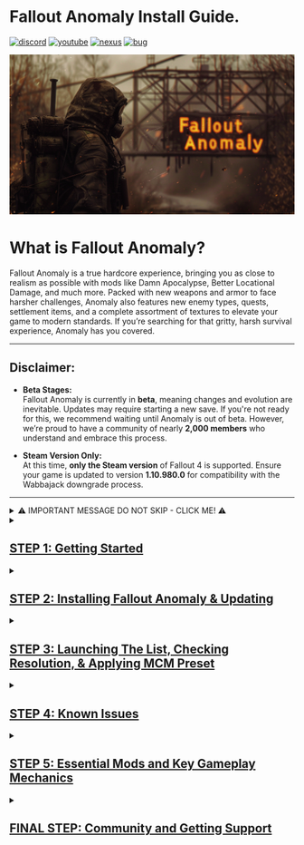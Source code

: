 

# Fallout Anomaly Install Guide.

[![discord](https://img.shields.io/badge/Discord-blue?style=for-the-badge&logo=discord&logoColor=%23FFFFFF&logoSize=auto&color=%235661ea
)](https://discord.gg/anomaly-1113971680419782666)
[![youtube](https://img.shields.io/badge/Youtube-blue?style=for-the-badge&logo=youtube&logoColor=%23FFFFFF&logoSize=auto&color=%23ff1a47
)](https://www.youtube.com/@FalloutAnomaly)
[![nexus](https://img.shields.io/badge/Nexus-blue?style=for-the-badge&logo=nexusmods&logoColor=%23FFFFFF&logoSize=auto&color=%2392ab20
)](https://www.nexusmods.com/fallout4/mods/74075)
[![bug](https://img.shields.io/badge/Submit%20Bug%20Report-Blue?style=for-the-badge&logo=codementor&logoColor=%23FFFFFF&logoSize=auto&color=%23260026
)](https://falloutanomaly.fillout.com/bugreports)


![Logo](https://raw.githubusercontent.com/NomadsReach/Fallout-Anomaly/refs/heads/master/images/Banner%20Images/Fo4Anomaly27.png)

# What is Fallout Anomaly?

Fallout Anomaly is a true hardcore experience, bringing you as close to realism as possible with mods like Damn Apocalypse, Better Locational Damage, and much more. Packed with new weapons and armor to face harsher challenges, Anomaly also features new enemy types, quests, settlement items, and a complete assortment of textures to elevate your game to modern standards. If you’re searching for that gritty, harsh survival experience, Anomaly has you covered.

---

## Disclaimer:

- **Beta Stages:**  
  Fallout Anomaly is currently in **beta**, meaning changes and evolution are inevitable. Updates may require starting a new save. If you're not ready for this, we recommend waiting until Anomaly is out of beta. However, we’re proud to have a community of nearly **2,000 members** who understand and embrace this process.  

- **Steam Version Only:**  
  At this time, **only the Steam version** of Fallout 4 is supported. Ensure your game is updated to version **1.10.980.0** for compatibility with the Wabbajack downgrade process.

---

<details>
  <summary>⚠️ IMPORTANT MESSAGE DO NOT SKIP - CLICK ME! ⚠️</summary>

  <ul>
    <li>🚨 <strong>YOU ABSOLUTELY NEED TO UPDATE FALLOUT 4 TO THE NEXT-GEN VERSION. THIS IS MANDATORY FOR WABBAJACK TO RUN ITS DOWNGRADE INSTALL.</strong></li>
    <li>🚨 <strong>YOU ABSOLUTELY NEED TO DISABLE OVERLAYS SUCH AS STEAM, MEDAL, ETC. THESE ARE KNOWN TO CAUSE CRASHES.</strong></li>
    <li>🚨 <strong>YOU ABSOLUTELY NEED TO SET UP PAGE FILE. THIS WILL HELP PREVENT CRASHES OR PERFORMANCE ISSUES.</strong></li>
    <li>🚨 <strong>YOU ABSOLUTELY NEED TO SET ANTI-VIRUS EXCLUSIONS. AV IS KNOWN TO WRECK HAVOC WITH MODS SUCH AS ENB, ETC.</strong></li>
    <li>🚨 <strong>All of this is covered in the instructions below.</strong></li>
  </ul>

</details>




<details>
<summary><h2><ins>STEP 1: Getting Started</ins></h2></summary>

### Hardware Requirements

- **CPU**: Go for a modern CPU with at least 6 cores and a speed of 3GHz.
- **RAM**: 16GB minimum, but 32GB is ideal.
- **Video Card**: At least 6GB of memory, 8GB is recommended.
- **Operating System**: Windows 10/11 (64-bit) with up-to-date drivers.
- **Free Disk Space**: A minimum of 350GB of storage is required, with an SSD being mandatory. Do not use a hard disk drive (HDD) as it will significantly affect load times.
- **Skills**: Basic computer usage knowledge, including maintenance and regular updates.
---
🚨 Do not install **Anomaly** directly on a root drive (e.g., `C:\Fallout Anomaly`). Instead, install it within a dedicated folder structure, such as: `C:\Fallout Modlist\Fallout Anomaly`. 🚨

For guidance on checking your system specs, refer to this [link](https://www.howtogeek.com/80108/how-to-get-detailed-information-about-your-pc-2/).

---

### Nexus Mods

While it's not mandatory, **Nexus Premium** is highly recommended as it streamlines the mod download and installation process. With Nexus Premium, you'll get uncapped download speeds and avoid manual approval for each download. This is due to restrictions on the Nexus website itself, not Fallout Anomaly.

- [Subscribe to Nexus Premium](https://next.nexusmods.com/premium)

[![Nexus Premium Logo](https://raw.githubusercontent.com/NomadsReach/Fallout-Anomaly/refs/heads/master/images/nexusprem.png)](https://next.nexusmods.com/premium)

---

### Important Installation Steps

Follow these steps before proceeding with the mod installation:

1. **[Microsoft Visual C++ x64 and x86](https://github.com/abbodi1406/vcredist/releases/download/v0.82.0/VisualCppRedist_AIO_x86_x64.exe)**  
   Must be installed! Open the launcher and follow the on-screen steps to complete the installation.

2. **[NET Framework 4.6.2 & 5.0](https://dotnet.microsoft.com/en-us/download/dotnet-framework/thank-you/net462-web-installer)**  
   Required for the mod list to function properly. Download and install the necessary framework.

3. **[DirectX Redist (June 2010)](https://www.microsoft.com/en-us/download/details.aspx?id=8109)**  
   Download and install to ensure proper DirectX support.

4. **[Vanilla Game Folder - Launch the Game Once](https://www.youtube.com/watch?v=8ARhusN5SFI&t=0s)**  
   Launch the game at least once to ensure it’s cleaned and ready for modding.

5. **[PageFile Setup](https://github.com/NomadsReach/Fallout-Anomaly/blob/master/PageFile.md)**  
   Critical for performance. Follow the provided instructions carefully.

6. **[English Voice Files (Required if Not Using English)](https://steamcommunity.com/sharedfiles/filedetails/?id=552541227)**  
   Install these files if your game isn’t in English. They are required for certain English-based mods/files.

7. **[Disable Overlays](https://www.youtube.com/watch?v=7e_kY6LmQ0Y)**  
   Disable all overlays (Steam, Nvidia, Medal, etc.) to prevent crashes and performance issues.

8. **[HD Texture Pack Removal](https://sharing.clickup.com/clip/p/t9014300118/775310b9-3dc0-402d-8726-2a184ee55560/How%20to%20remove%20HD%20Texture%20Pack..webm)**  
   Follow this guide to remove HD texture packs if needed.

</details>


<details>
  <summary><h2><ins>STEP 2: Installing Fallout Anomaly & Updating</ins></h2></summary>

## Please click on the video link below on how to download and install Anomaly.

[Click here to watch install video](https://www.youtube.com/watch?v=Bn6dmrsJAX0&t=49s)

- Do not forget to make sure you are logged into nexus in Wabbajack before starting your download. You can access this by clicking the cogwheel in wabbajack and then hitting login on the nexus panel. 

![image](https://github.com/user-attachments/assets/4cde8ad6-c5e1-4daa-b2c5-78b4dcb293cf)


##  <ins>Please watch the entire video and then continue on with the other sections below.</ins>

- **Note:** After downloading and installing Fallout Anomaly, it’s a good idea to reopen the `.wabbajack` file in the Wabbajack program and click **"Verify Installation."** This will check your files and report any errors. If the verification process reports any issues, please reach out to us on **Discord** for troubleshooting assistance.

- <ins>Please refer to the image below to better understand the above instructions.</ins>

![Verify Image](https://raw.githubusercontent.com/NomadsReach/Fallout-Anomaly/refs/heads/master/images/Readme%20Docs/Verify.png)


---

[![discord](https://img.shields.io/badge/Click_For_Support-blue?style=for-the-badge&logo=discord&logoColor=%23FFFFFF&logoSize=auto&color=%235661ea
)](https://discord.gg/anomaly-1113971680419782666)
[![wabbajackwiki](https://img.shields.io/badge/Wabbajack%20Wiki-blue?style=for-the-badge&logo=wikipedia&logoColor=%23FFFFFF&logoSize=auto&color=%235f437d
)](https://wiki.wabbajack.org/)
[![wabbajackwiki](https://img.shields.io/badge/Wabbajack%20Discord-blue?style=for-the-badge&logo=discord&logoColor=%23FFFFFF&logoSize=auto&color=%235f437d
)](https://discord.gg/wabbajack)

---
# Fallout Anomaly - Wabbajack Installation & Update Guide

## Troubleshooting

### **Common Issues & Solutions**

#### **1. Could Not Download MOD**
- If certain mods fail to download, you can manually download them from their source and place the archived folder in the download folder where Wabbajack is downloading.
- Sometimes Nexus Mods may experience downtime. You can check the status here: [Nexus Mods Status](https://nexusmods.statuspage.io/).

#### **2. Mod Is Not a Whitelisted Download**
- This error may occur when the modlist is updated, or the mod link is no longer valid.
- Ensure you check for updates and wait for a new release. If you encounter this issue, please notify us on Discord.

#### **3. Missing Game Files**
- Ensure your game is updated to the next-gen version. This update is required to proceed with the installation.

#### **4. Wabbajack Could Not Find My Game Folder**
- Wabbajack does not work with pirated versions of the game. Ensure you own the game on Steam and follow the pre-installation steps accordingly.

---

## ⚠️ **Important Notes**

### **ENB Download Issue**
- If your ENB download fails, download it manually and place it into the Anomaly Downloads folder created by Wabbajack.  
  **Download ENB here**: [ENB for Fallout 4](http://enbdev.com/mod_fallout4_v0496.htm)  
  **Important**: Do **NOT extract** the file; just move it to the Downloads folder.

---

## Updating Fallout Anomaly

The Fallout Anomaly team will notify you about upcoming updates via **Discord** and **Nexus**. If a new save is required for the update, we will communicate this in advance.

### What to Expect During an Update:

#### **Wabbajack Update Process**
- During an update, Wabbajack will delete any files that are **not part of the modlist** from the previous version, including any manually installed mods.

#### **Save Preservation**
- Your saves will **remain intact** unless explicitly stated otherwise. You can find your saved games at:  
  `(Fallout Anomaly Install)/Profiles/Fallout Anomaly/Saves`.

#### **Updating the Modlist**
- To update Fallout Anomaly, follow the same process as the initial installation:
  1. Select the same install path.
  2. Ensure the "**overwrite existing**" option is checked to update correctly.

---

## ⚠️ **Antivirus Settings Adjustment**

To ensure smooth operation, **add exceptions** for the following files in your antivirus software:

1. **MO2.exe** – Mod Organizer 2 executable
2. **Fallout4.exe** – Main game executable
3. **F4SE_Loader.exe** – Fallout 4 Script Extender (F4SE)

Additionally, **add the 'Stock Folder'** in the Mod Organizer 2 directory, which contains the `Fallout4.exe` file.



Failure to adjust these settings WILL result in issues. **Do not ignore this step!**

---

## Additional Resources

- **Changelog**:  
  You can view the detailed changelog for each update [here](https://github.com/NomadsReach/Fallout-Anomaly/blob/master/CHANGELOG.md).





</details>

<details>
<summary><h2><ins>STEP 3: Launching The List, Checking Resolution, & Applying MCM Preset</ins></h2></summary>
 
  
### Launching the Game

When you launch **Mod Organizer 2 (MO2)**, the interface may seem a bit complex at first, but don’t worry—we’ve simplified the process for ease of use. To launch Fallout Anomaly:

1. In the **top-right corner** of the MO2 interface, click on the option labeled **"Launch Fallout Anomaly"** to start the game.

### F4SE (Fallout 4 Script Extender)

**F4SE** is essential for most Fallout mods and is required to run Fallout Anomaly. When using MO2, you’ll see **F4SE** listed as **"Launch Fallout Anomaly"** in the mod launcher.

> **Important**:  
> **DO NOT** use the vanilla game launcher at any point! Also, please ensure you set antivirus exceptions for the entire **Mod Organizer 2** folder.

---

### Crash Handling

If the game crashes, a log will be generated with details about the crash. Follow these steps:

1. **Save the log** to a location you can easily access.
2. **Upload the log** to the bug report form [here](https://falloutanomaly.fillout.com/bugreports). OR if you are in our discord you can post it there as well in the support section.
3. **Include your save file**: Attach your most recent save file to assist with further analysis.
4. **Crash Tool**: If you're familiar with it, you can also run the crash tool to generate the log manually.

---

### Changing Resolution

If your game’s resolution is not centered correctly, use **BethINI** to adjust it. **Do not alter any other settings**.

### Steps to Change Resolution  

1. Close **Mod Organizer 2**.  
2. Navigate to your **Anomaly installation folder**:  
   - Open the folder and locate the **`Tools`** directory.  
   - Inside, find and open the **BethINI** folder, then run the `BethINI.exe`.  
3. In **BethINI**, select **Fallout 4** (do not change INI paths, as they are already set correctly).  
4. Go to the **Basic** tab and adjust the resolution to your desired setting.  
5. Close **BethINI**, ensuring you save your changes.  


![BethINI Screenshot](https://github.com/user-attachments/assets/e83c48cc-d321-4fd9-b17f-02d7f399c80c)

---

### ⚠️ Important: APPLY THE MCM PRESET ⚠️

Don't forget to apply the preset as shown below:

![Preset Screenshot](https://github.com/user-attachments/assets/44cddb55-e164-4cc5-9e22-511ba50ad6e3)

---

### Changing ENB - Disabling Letterbox (Black Bars)

If you don’t like the black bars at the top and bottom of the screen, you can disable them by following these steps:

1. Press the `~` key (next to the `1` key) to open the console.
2. Press the `END` key to open the ENB menu.
3. Navigate to the **Post Processing** section on the right side of the menu.
4. Uncheck the option labeled **Letterbox**.
5. Click **Save Configuration** at the top-left corner of the menu.
6. Press `END` and then `~` again to close the menus and resume your game.

![ENB Menu Screenshot](https://github.com/user-attachments/assets/c416445f-e1b8-4bc3-9efa-7906d7eb586e)





</details>

<details>
  <summary><h2><ins>STEP 4: Known Issues</ins></h2></summary>

## Main Menu Delay

When launching the game you may experience a delay as scripts load. This delay varies based on your system's power; more powerful systems may not encounter this issue.

## Stuck in Menu

If you find yourself unable to progress from the first loading or main menu:

**Watch this video [here](https://www.youtube.com/watch?v=JTnhJsM3_hg&t=97s) for help with the issue. If the video doesn’t resolve it, we’ve provided new save files for you to load and customize your character as needed.**  


## Post-Character Creation Freeze

After creating your character:
- Your game will save and may appear to freeze temporarily.
- This is due to multiple scripts loading simultaneously.
- Be patient and wait for a few minutes; the game will resume normally.

## Falling Through Vault Issue

If you're falling through the vault floor:
- This is likely due to the "Uneducated Shooter" mod.
- **Solution**: Only enable the "Uneducated Shooter" mod after leaving the vault.

## Known Crash Related Issues:

- Programs like medal (recording software) or anything that adds an overlay can conflict with the ENBS, or other DLL hooked mods. If you are crashing right at the launch of game or at the main menu this can be one of the main causes.

## Minor Issues

- Controller Support: Most mods currently do not include controller support. However, the base game offers controller support in vanilla Fallout. The Anomaly Team is working to provide controller support for these mods, with prior permission from the authors.
---
</details>

<details>
  <summary><h2><ins>STEP 5: Essential Mods and Key Gameplay Mechanics</ins></h2></summary>



<details>
<summary><h2>1. Survival Mechanics: Immersive Hunting Overhaul (IHO)</h2></summary>

### Key Features
- **Advanced Food Mechanics**: Includes spoilage, disposal, blood sampling, salvaging, hunting, and trapping.
- **Camping System**: Lightweight yet effective camping mechanics.
- **Challenges and Achievements**: Unlock bonuses and items based on the IHO concept.
- **Cooking Overhaul**: Unlockable recipes and rebalanced food mechanics.
- **Customizable Experience**: Convenient MCM menu with numerous options to fine-tune gameplay.

---

### Carry Weight System

- Starting carry weight is lower than normal.
- **Carry Weight Formula**:
  - 1 STR = 85 Carry Weight (CW).
  - Each additional STR point provides +10 CW.
- **Robustness Skill**:
  - Increases carry weight as you level up, allowing more freedom to carry armor and junk.
- **Traits**:
  - Two traits can increase starting carry weight by +50 each but come with drawbacks for balance.

#### Backpacks
- Backpacks can be found or crafted using perks from the *Junk Jockey* skill.
- Backpacks provide an additional **100 CW capacity**.
- Use the "Open Backpack" aid item (found in the Aid section) to move items freely between inventory and backpack.

##### Known Bug & Fix:
- If your backpack disappears, respawn it using the "Commonwealth Backpacks Settings Holotape."
- Avoid spamming the backpack key to prevent this issue.

### Keybinding
1. Open your inventory and navigate to the **Aid** section.
2. Locate "Open Backpack."
3. Hover over it and press `Q` to bind it to a key (1–9).
4. Note: Only keys `1–9` work for keybindings.

</details>

<details>
<summary><h2>2. Skills and Levels</h2></summary>

- Utilizes the **[YAE mod](https://www.nexusmods.com/fallout4/mods/76739)**, which introduces new skills and modifies the perk system.
- Adds new traits for enhanced character customization.

</details>

<details>
<summary><h2>3. Combat Overhaul: SCOURGE</h2></summary>

### Overview
- SCOURGE overhauls NPC stats by using scripts to randomly generate values, creating realistic variations in NPC strength. This ensures that enemies are no longer predictable while addressing issues with Fallout's vanilla scaling system.

### Key Features
- Implements **normal distribution** for stat allocation (e.g., health, damage resistance).
- Highly customizable via MCM:
  - Adjust stats for specific NPC races.
  - Exclude specific NPCs or individual stats from being affected.
- Optimized scripting to prevent lag or bloat.

### Example
- Deathclaws now have randomized health between 500–900, with an average of ~700.
- Infinite variations mean there are over **12 million possible combinations** for Deathclaw stats alone.

</details>

<details>
<summary><h2>4. Better Locational Damage (BLD)</h2></summary>

- Equipment is what matters. Weapons/Modifications have been overhauled and you are now able to play a raider-style character with pipe weapons only. All weapons are lethal. Getting a good balanced armor rating is key to survive as health no longer scales with level. Use tactics and plan your actions when breaching rooms and areas.
Many new features, like stagger, bleeding, stealth killmoves, and more await to be used!

### Combat Mechanics

#### Enemy Categories
1. **Low Races**: Bloatfly, Bloodbug, Humans (no helmets), Ghouls (non-glowing), Radstags, Dogs.
2. **Medium Races**: Super Mutants, Mirelurks, helmeted Humans.
3. **High Races**: Yao Guai, Fog Crawlers, Anglers.
4. **Special Races**: Robots/Synths.

#### Headshot Mechanics
- Effectiveness varies by race and weapon caliber:
  - Low races can be killed with most weapons via headshots.
  - Medium races require higher-caliber weapons (.308, .50) or shotguns at close range.
  - High races are resistant to headshots; use explosives or tactics instead.

#### Pain System
- Introduces three pain levels: Minor, Moderate, Severe.
- Pain affects gameplay but can be treated with items like Med-X or alcohol.

</details>

<details>
<summary><h2>5. Deadeye Mod</ins></summary>

### Overview
- Deadeye is a headshot-focused mod that adds tactical depth to combat. Players can choose between one-shot kills, helmet protection mechanics, or head destruction mechanics.

### Race Categories
1. Weak: Easily killed by most weapons (e.g., Bloatfly, Human).
2. Moderate: Requires moderate-caliber weapons or shotguns at close range (e.g., Super Mutants).
3. Strong: Requires high-caliber weapons (.50 rounds) (e.g., Yao Guai).
4. Powerful: Immune to headshots by default but can be enabled via configuration (e.g., Deathclaws).

</details>

<details>
<summary><h2>6. Munitions: Ammo Expansion Project</h2></summary>

- Munitions is a lore-friendly and modular ammunition expansion project & framework that adds new ballistic, energy, and explosive ammunition types seamlessly into the vanilla sandbox. Unlike other ammo frameworks, Munitions gives players control over what ammo they do or don't want added to their game. Features high-quality custom textures and meshes.

### Features
- Adds new ballistic, energy, and explosive ammunition types.
- Modular design allows players to control which ammo types are added to their game.
- Lore-friendly additions inspired by previous Fallout games.

</details>

<details>
<summary><h2>7. Radiation System: Damn Apocalypse</h2></summary>

### Mechanics
1. Introduces a dual radiation system:
   - **IRA (Ingested Radioactive Particles)**: Accumulated from food, water, weather hazards.
   - **RAD (Tissue Damage)**: Standard radiation damage from exposure.
2. Radiation poisoning mimics Acute Radiation Syndrome with progressive effects.
3. Weather-based radiation hazards require protective gear like gas masks or hazmat suits.

### New Items
- RadAway: Purges IRA and cures radiation poisoning.
- MutAway: Heals RADs directly.
- Rad-X: Increases IRA resistance.
- Pb-Jelly: Increases RAD resistance.

</details>

<details>
<summary><h2>8. Crafting System</ins></summary>

### Overview
Crafting has been expanded with additional requirements:
1. Perk-based crafting for specialized items (e.g., Dogmeat-related perks for Dogmeat items).
2. Higher-tier armors require advanced crafting perks and materials like ballistic weave.

- *This is all still ongoing and will be improved and expanded in later updates.*
  
  </details>

</details>

<details>
  <summary><h2><ins>FINAL STEP: Community and Getting Support</ins></h2></summary>
   
# Support Links

The quickest way to receive support is by joining our **Discord** community. If you encounter any issues or need assistance, our Discord channel provides direct access to our team and fellow users who can promptly address your concerns. Alternatively, you can submit a bug report. Below are additional resources and links related to Fallout Anomaly:

- **Discord**: [Join our Discord community](https://discord.gg/ECuAthsdwJ)
- **Mod List**: [View the mod list](https://loadorderlibrary.com/lists/fallout-anomaly-0-5)
- **Bug Report**: [Submit a bug report](https://falloutanomaly.fillout.com/bugreports)
- **Suggestions**: [Share your suggestions](https://falloutanomaly.fillout.com/suggestions)
- **Nexus**: [Visit our Nexus page](https://www.nexusmods.com/fallout4/mods/74075?tab=description)
- **YouTube**: [Check out our YouTube channel](https://www.youtube.com/@FalloutAnomaly/videos)

---

# Thank You

**Thank you for your dedication to our community and team. We are excited about the future and confident that, together, we will continue to shape Anomaly into an extraordinary mod list for Fallout 4.**


</details>





